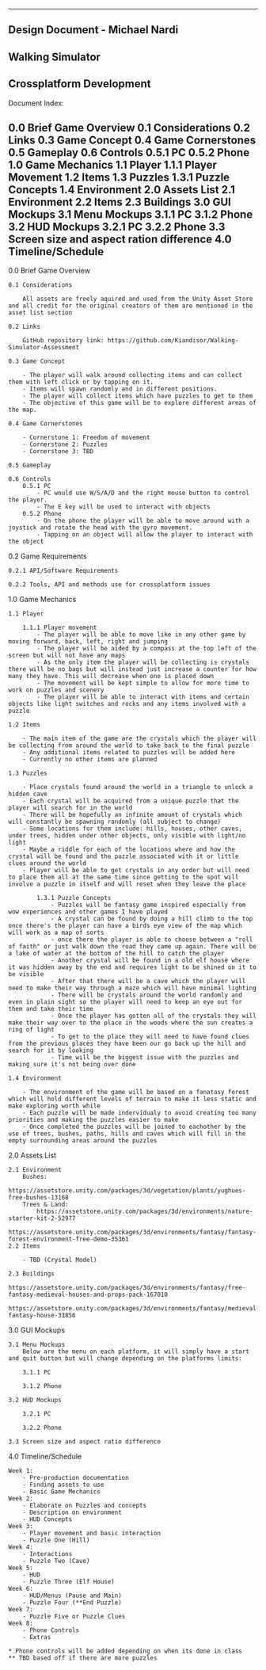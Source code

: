 -------------------------------
Design Document - Michael Nardi
-------------------------------
Walking Simulator
-------------------------------
Crossplatform Development
-------------------------------
Document Index:

0.0 Brief Game Overview
	0.1 Considerations
	0.2 Links
	0.3 Game Concept
	0.4 Game Cornerstones
	0.5 Gameplay
	0.6 Controls
		0.5.1 PC
		0.5.2 Phone
1.0 Game Mechanics
	1.1 Player
		1.1.1 Player Movement
	1.2 Items
	1.3 Puzzles
		1.3.1 Puzzle Concepts
	1.4 Environment
2.0 Assets List
	2.1 Environment
	2.2 Items
	2.3 Buildings
3.0 GUI Mockups
	3.1 Menu Mockups
		3.1.1 PC
		3.1.2 Phone
	3.2 HUD Mockups
		3.2.1 PC
		3.2.2 Phone
	3.3 Screen size and aspect ration difference
4.0 Timeline/Schedule
----------------------------------------------------------
0.0 Brief Game Overview

	0.1 Considerations

		All assets are freely aquired and used from the Unity Asset Store and all credit for the original creators of them are mentioned in the asset list section

	0.2 Links

		GitHub repository link: https://github.com/Kiandisor/Walking-Simulator-Assessment

	0.3 Game Concept

		- The player will walk around collecting items and can collect them with left click or by tapping on it.
		- Items will spawn randomly and in different positions.
		- The player will collect items which have puzzles to get to them
		- The objective of this game will be to explore different areas of the map.

	0.4 Game Cornerstones

		- Cornerstone 1: Freedom of movement
		- Cornerstone 2: Puzzles
		- Cornerstone 3: TBD 

	0.5 Gameplay

	0.6 Controls
		0.5.1 PC
			- PC would use W/S/A/D and the right mouse button to control the player.
			- The E key will be used to interact with objects
		0.5.2 Phone
			- On the phone the player will be able to move around with a joystick and rotate the head with the gyro movement.
			- Tapping on an object will allow the player to interact with the object 

0.2 Game Requirements

	0.2.1 API/Software Requirements

	0.2.2 Tools, API and methods use for crossplatform issues

1.0 Game Mechanics

	1.1 Player 

		1.1.1 Player movement
			- The player will be able to move like in any other game by moving forward, back, left, right and jumping 
			- The player will be aided by a compass at the top left of the screen but will not have any maps 
			- As the only item the player will be collecting is crystals there will be no bags but will instead just increase a counter for how many they have. This will decrease when one is placed down 
			- The movement will be kept simple to allow for more time to work on puzzles and scenery 
			- The player will be able to interact with items and certain objects like light switches and rocks and any items involved with a puzzle

	1.2 Items
		
		- The main item of the game are the crystals which the player will be collecting from around the world to take back to the final puzzle
		- Any additional items related to puzzles will be added here
		- Currently no other items are planned

	1.3 Puzzles

		- Place crystals found around the world in a triangle to unlock a hidden cave 
		- Each crystal will be acquired from a unique puzzle that the player will search for in the world 
		- There will be hopefully an infinite amount of crystals which will constantly be spawning randomly (all subject to change) 
		- Some locations for them include: hills, houses, other caves, under trees, hidden under other objects, only visible with light/no light 
		- Maybe a riddle for each of the locations where and how the crystal will be found and the puzzle associated with it or little clues around the world 
		- Player will be able to get crystals in any order but will need to place them all at the same time since getting to the spot will involve a puzzle in itself and will reset when they leave the place

			1.3.1 Puzzle Concepts
				- Puzzles will be fantasy game inspired especially from wow experiences and other games I have played 
				- A crystal can be found by doing a hill climb to the top once there's the player can have a birds eye view of the map which will work as a map of sorts 
				- once there the player is able to choose between a "roll of faith" or just walk down the road they came up again. There will be a lake of water at the bottom of the hill to catch the player 
				- Another crystal will be found in a old elf house where it was hidden away by the end and requires light to be shined on it to be visible 
				- After that there will be a cave which the player will need to make their way through a maze which will have minimal lighting 
				- There will be crystals around the world randomly and even in plain sight so the player will need to keep an eye out for them and take their time 
				- Once the player has gotten all of the crystals they will make their way over to the place in the woods where the sun creates a ring of light
				- To get to the place they will need to have found clues from the previous places they have been our go back up the hill and search for it by looking 
				- Time will be the biggest issue with the puzzles and making sure it's not being over done 

	1.4 Environment

		- The environment of the game will be based on a fanatasy forest which will hold different levels of terrain to make it less static and make exploring worth while
		- Each puzzle will be made indervidualy to avoid creating too many priorities and making the puzzles easier to make
		- Once completed the puzzles will be joined to eachother by the use of trees, bushes, paths, hills and caves which will fill in the empty surrounding areas around the puzzles

2.0 Assets List

	2.1 Environment
		Bushes:
			https://assetstore.unity.com/packages/3d/vegetation/plants/yughues-free-bushes-13168
		Trees & Land:
			https://assetstore.unity.com/packages/3d/environments/nature-starter-kit-2-52977
			https://assetstore.unity.com/packages/3d/environments/fantasy/fantasy-forest-environment-free-demo-35361
	2.2 Items

		- TBD (Crystal Model)	

	2.3 Buildings
		https://assetstore.unity.com/packages/3d/environments/fantasy/free-fantasy-medieval-houses-and-props-pack-167010
		https://assetstore.unity.com/packages/3d/environments/fantasy/medieval-fantasy-house-31856
3.0 GUI Mockups

	3.1 Menu Mockups
		Below are the menu on each platform, it will simply have a start and quit button but will change depending on the platforms limits:

		3.1.1 PC

		3.1.2 Phone

	3.2 HUD Mockups

		3.2.1 PC

		3.2.2 Phone

	3.3 Screen size and aspect ratio difference

4.0 Timeline/Schedule

	Week 1:
		- Pre-production documentation
		- Finding assets to use
		- Basic Game Mechanics
	Week 2:
		- Elaborate on Puzzles and concepts
		- Description on environment
		- HUD Concepts
	Week 3:
		- Player movement and basic interaction
		- Puzzle One (Hill)
	Week 4:
		- Interactions
		- Puzzle Two (Cave)
	Week 5:
		- HUD
		- Puzzle Three (Elf House)
	Week 6:
		- HUD/Menus (Pause and Main)
		- Puzzle Four (**End Puzzle)
	Week 7:
		- Puzzle Five or Puzzle Clues
	Week 8:
		- Phone Controls
		- Extras

	* Phone controls will be added depending on when its done in class
	** TBD based off if there are more puzzles

